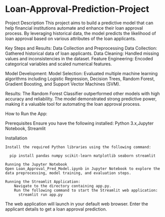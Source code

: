 # Loan-Approval-Prediction-Project
Project Description
This project aims to build a predictive model that can help financial institutions automate and enhance their loan approval process. By leveraging historical data, the model predicts the likelihood of loan approval based on various attributes of the loan applicants.

Key Steps and Results:
Data Collection and Preprocessing
Data Collection: Gathered historical data of loan applicants.
Data Cleaning: Handled missing values and inconsistencies in the dataset.
Feature Engineering: Encoded categorical variables and scaled numerical features.

Model Development:
Model Selection: Evaluated multiple machine learning algorithms including Logistic Regression, Decision Trees, Random Forest, Gradient Boosting, and Support Vector Machines (SVM).


Results:
The Random Forest Classifier outperformed other models with high accuracy and reliability.
The model demonstrated strong predictive power, making it a valuable tool for automating the loan approval process.

How to Run the App:

  Prerequisites
  Ensure you have the following installed:
    Python 3.x,Jupyter Notebook, Streamlit
  
  Installation
    
    Install the required Python libraries using the following command:
      
      pip install pandas numpy scikit-learn matplotlib seaborn streamlit
      
    Running the Jupyter Notebook
    Open Loan_Approval_Pred_Model.ipynb in Jupyter Notebook to explore the data preprocessing, model training, and evaluation steps.
      
    Running the Streamlit Application:
        Navigate to the directory containing app.py.
        Run the following command to start the Streamlit web application:
          streamlit run app.py
The web application will launch in your default web browser. Enter the applicant details to get a loan approval prediction.

